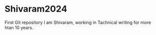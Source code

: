 # Shivaram2024
First Git repository
I am Shivaram, working in Tachnical writing for more htan 10 years.
